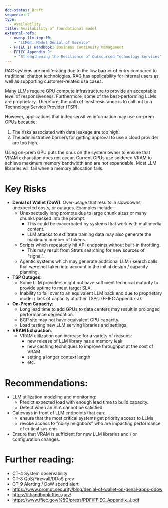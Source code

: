 ```yaml
---
doc-status: Draft
sequence: 7
type:
  - Availability
title: Availability of foundational model
external-refs:
  - owasp-llm-top-10:
    - "LLM04: Model Denial of Service"
  - FFIEC IT Handbook: Business Continuity Management 
  - FFIEC Appendix J:
    - "Strengthening the Resilience of Outsourced Technology Services"
---
```


RAG systems are proliferating due to the low barrier of entry compared to traditional chatbot technologies. RAG has applicability for internal users as well as supporting customer-related use cases.

Many LLMs require GPU compute infrastructure to provide an acceptable level of responsiveness. Furthermore, some of the best-performing LLMs are proprietary. Therefore, the path of least resistance is to call out to a Technology Service Provider (TSP).

However, applications that index sensitive information may use on-prem GPUs because:

1. The risks associated with data leakage are too high.
2. The administrative barriers for getting approval to use a cloud provider are too high.

Using on-prem GPU puts the onus on the system owner to ensure that VRAM exhaustion does not occur. Current GPUs use soldered VRAM to achieve maximum memory bandwidth and are not expandable. Most LLM libraries will fail when a memory allocation fails.

# Key Risks

-	**Denial of Wallet (DoW)**: Over-usage that results in slowdowns, unexpected costs, or outages. Examples include:
    - Unexpectedly long prompts due to large chunk sizes or many chunks packed into the prompt.
        - This could be exacerbated by systems that work with multimedia content.
        - LLM attacks to exfiltrate training data may also generate the maximum number of tokens.
    - Scripts which repeatedly hit API endpoints without built-in throttling.
        - This may result from Strats searching for new sources of "signal".
    - Agentic systems which may generate additional LLM / search calls that were not taken into account in the initial design / capacity planning. 
-	**TSP Outages**:
    - Some LLM providers might not have sufficient technical maturity to provide uptime to meet target SLA.
    - Inability to fail over to an equivalent LLM back end due to proprietary model / lack of capacity at other TSPs. (FFIEC Appendix J).
- **On-Prem Capacity**:
    - Long lead time to add GPUs to data centers may result in prolonged performance degredation.
    - BCP site may not have equivalent GPU capacity.
    - Load testing new LLM serving libraries and settings.
- **VRAM Exhaustion**:
    - VRAM utilization can increase for a variety of reasons:
        - new release of LLM library has a memory leak
        - new caching techniques to improve throughput at the cost of VRAM
        - setting a longer context length
        - etc.

# Recommendations:

- LLM utilization modeling and monitoring:
    - Predict expected load with enough lead time to build capacity.
    - Detect when an SLA cannot be satisfied.
- Gateways in front of LLM endpoints that can:
    - ensure that the most critical systems get priority access to LLMs
    - revoke access to "noisy neighbors" who are impacting performance of critical systems
- Ensure that VRAM is sufficient for new LLM libraries and / or configuration changes.

# Further reading:
- CT-4 System observability
- CT-8 QoS/Firewall/DDoS prev
- CT-9 Alerting / DoW spend alert
- https://www.prompt.security/blog/denial-of-wallet-on-genai-apps-ddow
- https://ithandbook.ffiec.gov/
- https://www.ffiec.gov/%5C/press/PDF/FFIEC_Appendix_J.pdf
